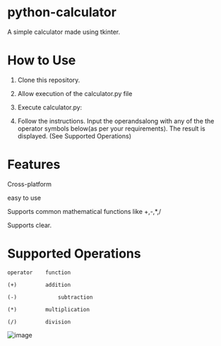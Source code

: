 # python-calculator
A simple calculator made using tkinter.

# How to Use
1. Clone this repository.

2. Allow execution of the calculator.py file

3. Execute calculator.py:

4. Follow the instructions. Input the operandsalong with any of the the operator symbols below(as per your requirements). The result 
is displayed. (See Supported Operations)

# Features
  Cross-platform

  easy to use

  Supports common mathematical functions like +,-,*,/

  Supports clear.

# Supported Operations

    operator 	function
   
    (+)	        addition
   
    (-)             subtraction
   
    (*)	        multiplication
    
    (/)	        division
    
   

![image](https://user-images.githubusercontent.com/64529469/107082857-cd6f6480-681a-11eb-9983-f5183fe325b8.png)
